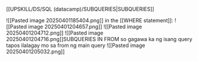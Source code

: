 [[UPSKILL/DS/SQL (datacamp)/SUBQUERIES|SUBQUERIES]]

![[Pasted image 20250401185404.png]]
in the [[WHERE statement]]:
![[Pasted image 20250401204657.png]]
![[Pasted image 20250401204712.png]]
![[Pasted image 20250401204716.png]]SUBQUERIES IN FROM
so gagawa ka ng isang query tapos ilalagay mo sa from ng main query
![[Pasted image 20250401205032.png]]